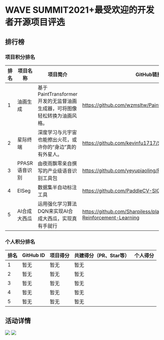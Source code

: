 # WAVE SUMMIT2021+最受欢迎的开发者开源项目评选

## 排行榜

### 项目积分排名

| 排名 | 项目名称 | 项目简介 | GitHub链接 |  项目得分 |
| -------- | -------- | -------- | -------- | -------- |
| 1     | 油画生成     |  基于PaintTransformer开发的无监督油画生成器，可将图像轻松转换为油画风格。    | https://github.com/wzmsltw/PaintTransformer     |  1567 |
| 2     | 星际终端     | 深度学习与元宇宙也能擦出火花，或许你的“身边”真的有外星人。     | https://github.com/kevinfu1717/SuperInterstellarTerminal     | 894 |
| 3     | PPASR语音识别     | 由夜雨飘零亲自撰写的产业级语音识别工具包     | https://github.com/yeyupiaoling/PPASR     | 883 |
| 4     | EISeg     | 数据集半自动标注工具     | https://github.com/PaddleCV-SIG/EISeg     | 798 |
| 5     | AI合成大西瓜     | 运用强化学习算法DQN来实现AI合成大西瓜，实现真有手就行     | https://github.com/Sharpiless/play-daxigua-using-Reinforcement-Learning     | 608 |

### 个人积分排名


| 排名 | GitHub ID | 项目得分 | 共建得分（PR、Star等） | 个人得分 | 
| -------- | -------- | -------- | -------- | -------- |
| 1     | 暂无     | 暂无     | 暂无     | |
| 2     | 暂无     | 暂无     | 暂无     | |
| 3     | 暂无     | 暂无     | 暂无     | |
| 4     | 暂无     | 暂无     | 暂无     | |
| 5     | 暂无     | 暂无     | 暂无     | |


## 活动详情
![](https://ai-studio-static-online.cdn.bcebos.com/691fcf2cbdfe477f92d66522bb976346079bdc94ac4d41618a3a9162415fe96a)
![](https://ai-studio-static-online.cdn.bcebos.com/ad7686a37703458b819fe562909a14302e80fc94535448328a8036fc52d6ee4c)

